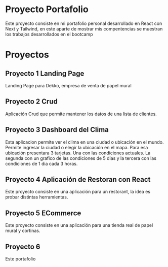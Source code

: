 # Proyecto Portafolio 
Este proyecto consiste en mi portafolio personal desarrollado en React con Next y Tailwind, en este aparte de mostrar mis compentencias se muestran los trabajos desarrollados en el bootcamp

# Proyectos
## Proyecto 1 Landing Page
Landing Page para Dekko, empresa de venta de papel mural
## Proyecto 2 Crud
Aplicación Crud que permite mantener los datos de una lista de clientes.

## Proyecto 3 Dashboard del Clima
Esta aplicacion permite ver el clima en una ciudad o ubicación en el mundo. Permite ingresar la ciudad o elegir la ubicación en el mapa. Para esa ubicación presentara 3 tarjetas. Una con las condiciones actuales. La segunda con un grafico de las condiciones de 5 dias y la tercera con las condiciones de 1 dia cada 3 horas.
## Proyecto 4 Aplicación de Restoran con React
Este proyecto consiste en una aplicación para un restorant, la idea es probar distintas herramientas. 
## Proyecto 5 ECommerce
Este proyecto consiste en una aplicación para una tienda real de papel mural y cortinas.
## Proyecto 6
Este portafolio